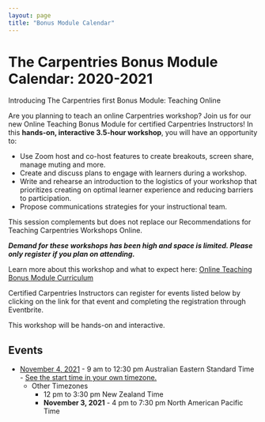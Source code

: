 ```yaml
---
layout: page
title: "Bonus Module Calendar"
---
```


# The Carpentries Bonus Module Calendar: 2020-2021
Introducing The Carpentries first Bonus Module: Teaching Online

Are you planning to teach an online Carpentries workshop? Join us for our new Online Teaching Bonus Module for certified Carpentries Instructors! In this **hands-on, interactive 3.5-hour workshop**, you will have an opportunity to:
- Use Zoom host and co-host features to create breakouts, screen share, manage muting and more.
- Create and discuss plans to engage with learners during a workshop.
- Write and rehearse an introduction to the logistics of your workshop that prioritizes creating on optimal learner experience and reducing barriers to participation. 
- Propose communications strategies for your instructional team.

This session complements but does not replace our Recommendations for Teaching Carpentries Workshops Online.

***Demand for these workshops has been high and space is limited. Please only register if you plan on attending.*** 

Learn more about this workshop and what to expect here: [Online Teaching Bonus Module Curriculum](https://carpentries.github.io/instructor-training-bonus-modules/)

Certified Carpentries Instructors can register for events listed below by clicking on the link for that event and completing the registration through Eventbrite.


This workshop will be hands-on and interactive.

## Events

* [November 4, 2021](https://www.eventbrite.com/e/bonus-module-teaching-online-nov-4-australian-eastern-standard-time-tickets-178922741737) - 9 am to 12:30 pm Australian Eastern Standard Time - [See the start time in your own timezone.](https://www.timeanddate.com/worldclock/fixedtime.html?iso=20211104T09&p1=47&ah=3&am=30)
  * Other Timezones 
    * 12 pm to 3:30 pm New Zealand Time 
    * **November 3, 2021** - 4 pm to 7:30 pm North American Pacific Time

